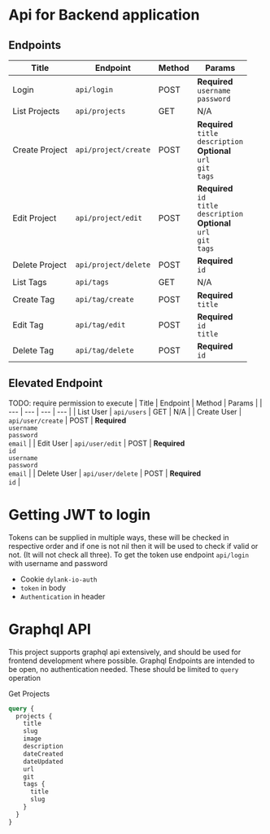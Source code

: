 # Api for Backend application

## Endpoints
| Title | Endpoint | Method | Params |
| --- | --- | --- | --- | 
| Login | `api/login` | POST | **Required**<br>`username`<br/>`password` |
| List Projects | `api/projects` | GET | N/A |
| Create Project | `api/project/create` | POST | **Required**<br>`title`<br/>`description`<br/>**Optional**<br/>`url`<br/>`git`<br/>`tags` |
| Edit Project | `api/project/edit` | POST | **Required**<br/>`id`<br>`title`<br/>`description`<br/>**Optional**<br/>`url`<br/>`git`<br/>`tags` |
| Delete Project | `api/project/delete` | POST | **Required**<br>`id` |
| List Tags | `api/tags` | GET | N/A |
| Create Tag | `api/tag/create` | POST | **Required**<br>`title` |
| Edit Tag | `api/tag/edit` | POST | **Required**<br>`id`<br>`title` |
| Delete Tag | `api/tag/delete` | POST | **Required**<br>`id` |

## Elevated Endpoint
TODO: require permission to execute
| Title | Endpoint | Method | Params |
| --- | --- | --- | --- | 
| List User | `api/users` | GET | N/A |
| Create User | `api/user/create` | POST | **Required**<br>`username`<br>`password`<br>`email` |
| Edit User | `api/user/edit` | POST | **Required**<br>`id`<br>`username`<br>`password`<br>`email` |
| Delete User | `api/user/delete` | POST | **Required**<br>`id` |


# Getting JWT to login
Tokens can be supplied in multiple ways, these will be checked in respective order and if one is not nil then it will be used to check if valid or not. (It will not check all three). To get the token use endpoint `api/login` with username and password
- Cookie `dylank-io-auth`
- `token` in body
- `Authentication` in header

# Graphql API
This project supports graphql api extensively, and should be used for frontend development where possible. Graphql Endpoints are intended to be open, no authentication needed. These should be limited to `query` operation

Get Projects
```graphql
query {
  projects {
    title
    slug
    image
    description
    dateCreated
    dateUpdated
    url
    git
    tags {
      title
      slug
    }
  }
}
```